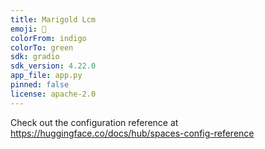 ```yaml
---
title: Marigold Lcm
emoji: 🚀
colorFrom: indigo
colorTo: green
sdk: gradio
sdk_version: 4.22.0
app_file: app.py
pinned: false
license: apache-2.0
---
```


Check out the configuration reference at https://huggingface.co/docs/hub/spaces-config-reference
